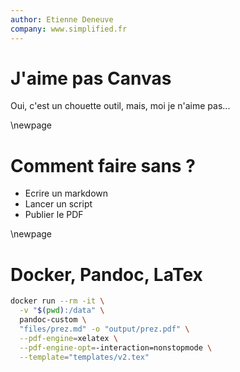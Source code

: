 ```yaml
---
author: Etienne Deneuve
company: www.simplified.fr
---
```


# J'aime pas Canvas

Oui, c'est un chouette outil, mais, moi je n'aime pas...

\newpage

# Comment faire sans ?

- Ecrire un markdown
- Lancer un script
- Publier le PDF

\newpage

# Docker, Pandoc, LaTex 

```bash
docker run --rm -it \
  -v "$(pwd):/data" \
  pandoc-custom \
  "files/prez.md" -o "output/prez.pdf" \
  --pdf-engine=xelatex \
  --pdf-engine-opt=-interaction=nonstopmode \
  --template="templates/v2.tex"
```